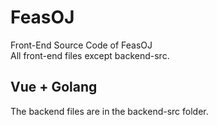 # FeasOJ

Front-End Source Code of FeasOJ
<br>
All front-end files except backend-src.
<br>

## Vue + Golang
The backend files are in the backend-src folder.
